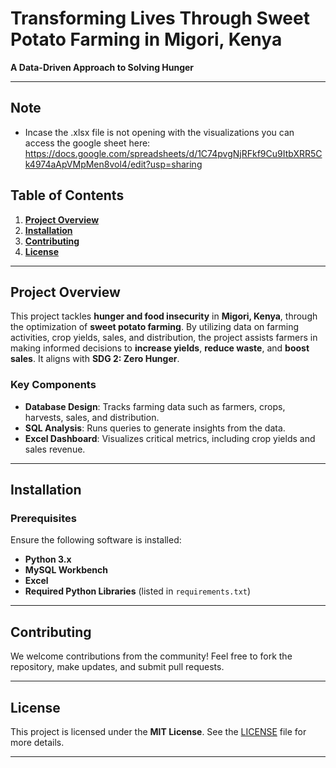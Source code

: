 
# **Transforming Lives Through Sweet Potato Farming in Migori, Kenya**
**A Data-Driven Approach to Solving Hunger**

---
## **Note**
 - Incase the .xlsx file is not opening with the visualizations you can access the google sheet here: https://docs.google.com/spreadsheets/d/1C74pvgNjRFkf9Cu9ItbXRR5Ck4974aApVMpMen8vol4/edit?usp=sharing

## **Table of Contents**
1. [**Project Overview**](#project-overview)
2. [**Installation**](#installation)
3. [**Contributing**](#contributing)
4. [**License**](#license)

---

## **Project Overview**
This project tackles **hunger and food insecurity** in **Migori, Kenya**, through the optimization of **sweet potato farming**. By utilizing data on farming activities, crop yields, sales, and distribution, the project assists farmers in making informed decisions to **increase yields**, **reduce waste**, and **boost sales**. It aligns with **SDG 2: Zero Hunger**.

### **Key Components**
- **Database Design**: Tracks farming data such as farmers, crops, harvests, sales, and distribution.
- **SQL Analysis**: Runs queries to generate insights from the data.
- **Excel Dashboard**: Visualizes critical metrics, including crop yields and sales revenue.

---

## **Installation**

### **Prerequisites**
Ensure the following software is installed:
- **Python 3.x**
- **MySQL Workbench**
- **Excel**
- **Required Python Libraries** (listed in `requirements.txt`)
---

## **Contributing**
We welcome contributions from the community! Feel free to fork the repository, make updates, and submit pull requests.

---

## **License**
This project is licensed under the **MIT License**. See the [LICENSE](LICENSE) file for more details.

---
